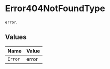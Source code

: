 # Error404NotFoundType

`error`.


## Values

| Name    | Value   |
| ------- | ------- |
| `Error` | error   |